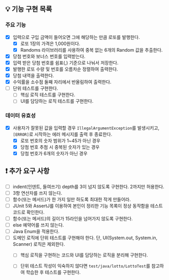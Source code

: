 ## 💡 기능 구현 목록

### 주요 기능

- [x] 입력으로 구입 금액이 들어오면 그에 해당하는 만큼 로또를 발행한다.
  - [x] 로또 1장의 가격은 1,000원이다.
  - [x] Randoms 라이브러리를 사용하여 중복 없는 6개의 Random 값을 추출한다.
- [x] 당첨 번호와 보너스 번호를 입력받는다.
- [x] 입력 받은 당첨 번호를 쉼표(,) 기준으로 나눠서 저장한다.
- [x] 발행한 로또 수량 및 번호를 오름차순 정렬하여 출력한다.
- [x] 당첨 내역을 출력한다.
- [x] 수익률을 소수점 둘째 자리에서 반올림하여 출력한다.
- [ ] 단위 테스트를 구현한다.
  - [ ] 핵심 로직 테스트를 구현한다.
  - [ ] UI를 담당하는 로직 테스트를 구현한다.

### 데이터 유효성

- [x] 사용자가 잘못된 값을 입력할 경우 `IllegalArgumentException`를 발생시키고, `[ERROR]`로 시작하는 에러 메시지를 출력 후 종료한다.
  - [x] 로또 번호의 숫자 범위가 1~45가 아닌 경우
  - [x] 당첨 번호 추첨 시 중복된 숫자가 있는 경우
  - [x] 당첨 번호가 6개의 숫자가 아닌 경우

## ❗️ 추가 요구 사항
- [ ] indent(인덴트, 들여쓰기) depth를 3이 넘지 않도록 구현한다. 2까지만 허용한다.
- [ ] 3항 연산자를 쓰지 않는다.
- [ ] 함수(또는 메서드)가 한 가지 일만 하도록 최대한 작게 만들어라.
- [ ] JUnit 5와 AssertJ를 이용하여 본인이 정리한 기능 목록이 정상 동작함을 테스트 코드로 확인한다.
- [ ] 함수(또는 메서드)의 길이가 15라인을 넘어가지 않도록 구현한다.
- [ ] else 예약어를 쓰지 않는다.
- [ ] Java Enum을 적용한다.
- [ ] 도메인 로직에 단위 테스트를 구현해야 한다. 단, UI(System.out, System.in, Scanner) 로직은 제외한다. 
  - [ ] 핵심 로직을 구현하는 코드와 UI를 담당하는 로직을 분리해 구현한다.
  - [ ] 단위 테스트 작성이 익숙하지 않다면 `test/java/lotto/LottoTest`를 참고하여 학습한 후 테스트를 구현한다.

